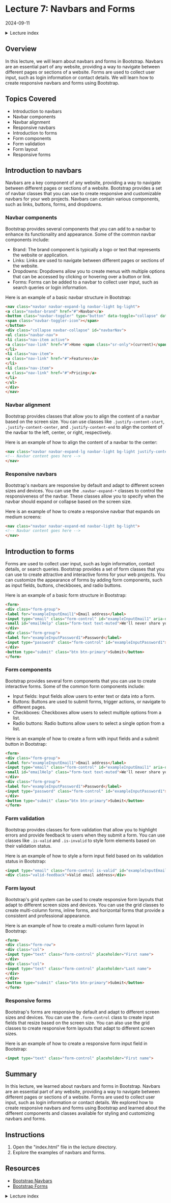 # Lecture 7: Navbars and Forms
2024-09-11

<!--html_preserve--><details>
  <summary>Lecture index</summary>

- [Lecture 1: Introduction and Setup of Bootstrap 5](/lectures/lecture_01/lecture_01.md)
- [Lecture 2: Typography and Colors](/lectures/lecture_02/lecture_02.md)
- [Lecture 3: Buttons](/lectures/lecture_03/lecture_03.md)
- [Lecture 4: Utility Classes](/lectures/lecture_04/lecture_04.md)
- [Lecture 5: Containers](/lectures/lecture_05/lecture_05.md)
- [Lecture 6: Grid Layout](/lectures/lecture_06/lecture_06.md)
- [Lecture 7: Navbars and Forms](/lectures/lecture_07/lecture_07.md)
- [Lecture 8: Cards](/lectures/lecture_08/lecture_08.md)
- [Lecture 9: Accordions](/lectures/lecture_09/lecture_09.md)
- [Lecture 10: List Groups](/lectures/lecture_10/lecture_10.md)
- [Lecture 11: Icons](/lectures/lecture_11/lecture_11.md)
- [Lecture 12: Tooltips and Popovers](/lectures/lecture_12/lecture_12.md)
- [Lecture 13: Modals](/lectures/lecture_13/lecture_13.md)

</details><!--/html_preserve-->


## Overview

In this lecture, we will learn about navbars and forms in Bootstrap. Navbars
are an essential part of any website, providing a way to navigate between
different pages or sections of a website. Forms are used to collect user
input, such as login information or contact details. We will learn how to
create responsive navbars and forms using Bootstrap.

## Topics Covered

- Introduction to navbars
- Navbar components
- Navbar alignment
- Responsive navbars
- Introduction to forms
- Form components
- Form validation
- Form layout
- Responsive forms

## Introduction to navbars

Navbars are a key component of any website, providing a way to navigate
between different pages or sections of a website. Bootstrap provides a set of
navbar classes that you can use to create responsive and customizable navbars
for your web projects. Navbars can contain various components, such as links,
buttons, forms, and dropdowns.

### Navbar components

Bootstrap provides several components that you can add to a navbar to enhance
its functionality and appearance. Some of the common navbar components
include:

- Brand: The brand component is typically a logo or text that represents the
 website or application.
- Links: Links are used to navigate between different pages or sections of the
website.
- Dropdowns: Dropdowns allow you to create menus with multiple options that
can be accessed by clicking or hovering over a button or link.
- Forms: Forms can be added to a navbar to collect user input, such as search
queries or login information.

Here is an example of a basic navbar structure in Bootstrap:

```html
<nav class="navbar navbar-expand-lg navbar-light bg-light">
<a class="navbar-brand" href="#">Navbar</a>
<button class="navbar-toggler" type="button" data-toggle="collapse" data-target="#navbarNav" aria-controls="navbarNav" aria-expanded="false" aria-label="Toggle navigation">
<span class="navbar-toggler-icon"></span>
</button>
<div class="collapse navbar-collapse" id="navbarNav">
<ul class="navbar-nav">
<li class="nav-item active">
<a class="nav-link" href="#">Home <span class="sr-only">(current)</span></a>
</li>
<li class="nav-item">
<a class="nav-link" href="#">Features</a>
</li>
<li class="nav-item">
<a class="nav-link" href="#">Pricing</a>
</li>
</ul>
</div>
</nav>
```

### Navbar alignment

Bootstrap provides classes that allow you to align the content of a navbar
based on the screen size. You can use classes like `.justify-content-start`,
`.justify-content-center`, and `.justify-content-end` to align the content of
the navbar to the left, center, or right, respectively.

Here is an example of how to align the content of a navbar to the center:

```html
<nav class="navbar navbar-expand-lg navbar-light bg-light justify-content-center">
<!-- Navbar content goes here -->
</nav>
```

### Responsive navbars

Bootstrap's navbars are responsive by default and adapt to different screen
sizes and devices. You can use the `.navbar-expand-*` classes to control the
responsiveness of the navbar. These classes allow you to specify when the
navbar should expand or collapse based on the screen size.

Here is an example of how to create a responsive navbar that expands on
medium screens:

```html
<nav class="navbar navbar-expand-md navbar-light bg-light">
<!-- Navbar content goes here -->
</nav>
```

## Introduction to forms

Forms are used to collect user input, such as login information, contact
details, or search queries. Bootstrap provides a set of form classes that you
can use to create attractive and interactive forms for your web projects. You
can customize the appearance of forms by adding form components, such as input
fields, buttons, checkboxes, and radio buttons.

Here is an example of a basic form structure in Bootstrap:

```html
<form>
<div class="form-group">
<label for="exampleInputEmail1">Email address</label>
<input type="email" class="form-control" id="exampleInputEmail1" aria-describedby="emailHelp">
<small id="emailHelp" class="form-text text-muted">We'll never share your email with anyone else.</small>
</div>
<div class="form-group">
<label for="exampleInputPassword1">Password</label>
<input type="password" class="form-control" id="exampleInputPassword1">
</div>
<button type="submit" class="btn btn-primary">Submit</button>
</form>
```

### Form components

Bootstrap provides several form components that you can use to create
interactive forms. Some of the common form components include:

- Input fields: Input fields allow users to enter text or data into a form.
- Buttons: Buttons are used to submit forms, trigger actions, or navigate to
different pages.
- Checkboxes: Checkboxes allow users to select multiple options from a list.
- Radio buttons: Radio buttons allow users to select a single option from a
list.

Here is an example of how to create a form with input fields and a submit
button in Bootstrap:

```html
<form>
<div class="form-group">
<label for="exampleInputEmail1">Email address</label>
<input type="email" class="form-control" id="exampleInputEmail1" aria-describedby="emailHelp">
<small id="emailHelp" class="form-text text-muted">We'll never share your email with anyone else.</small>
</div>
<div class="form-group">
<label for="exampleInputPassword1">Password</label>
<input type="password" class="form-control" id="exampleInputPassword1">
</div>
<button type="submit" class="btn btn-primary">Submit</button>
</form>
```

### Form validation

Bootstrap provides classes for form validation that allow you to highlight
errors and provide feedback to users when they submit a form. You can use
classes like `.is-valid` and `.is-invalid` to style form elements based on
their validation status.

Here is an example of how to style a form input field based on its validation
status in Bootstrap:

```html
<input type="email" class="form-control is-valid" id="exampleInputEmail1" aria-describedby="emailHelp">
<div class="valid-feedback">Valid email address</div>
```

### Form layout

Bootstrap's grid system can be used to create responsive form layouts that
adapt to different screen sizes and devices. You can use the grid classes to
create multi-column forms, inline forms, and horizontal forms that provide a
consistent and professional appearance.

Here is an example of how to create a multi-column form layout in Bootstrap:

```html
<form>
<div class="form-row">
<div class="col">
<input type="text" class="form-control" placeholder="First name">
</div>
<div class="col">
<input type="text" class="form-control" placeholder="Last name">
</div>
</div>
<button type="submit" class="btn btn-primary">Submit</button>
</form>
```

### Responsive forms

Bootstrap's forms are responsive by default and adapt to different screen
sizes and devices. You can use the `.form-control` class to create input
fields that resize based on the screen size. You can also use the grid classes
to create responsive form layouts that adapt to different screen sizes.

Here is an example of how to create a responsive form input field in Bootstrap:

```html
<input type="text" class="form-control" placeholder="First name">
```

## Summary

In this lecture, we learned about navbars and forms in Bootstrap. Navbars are
an essential part of any website, providing a way to navigate between different
pages or sections of a website. Forms are used to collect user input, such as
login information or contact details. We explored how to create responsive
navbars and forms using Bootstrap and learned about the different components
and classes available for styling and customizing navbars and forms.


## Instructions

1. Open the "index.html" file in the lecture directory.
1. Explore the examples of navbars and forms.

## Resources

- [Bootstrap Navbars](https://getbootstrap.com/docs/4.5/components/navbar/)
- [Bootstrap Forms](https://getbootstrap.com/docs/4.5/components/forms/)



<!--html_preserve--><details>
  <summary>Lecture index</summary>

- [Lecture 1: Introduction and Setup of Bootstrap 5](/lectures/lecture_01/lecture_01.md)
- [Lecture 2: Typography and Colors](/lectures/lecture_02/lecture_02.md)
- [Lecture 3: Buttons](/lectures/lecture_03/lecture_03.md)
- [Lecture 4: Utility Classes](/lectures/lecture_04/lecture_04.md)
- [Lecture 5: Containers](/lectures/lecture_05/lecture_05.md)
- [Lecture 6: Grid Layout](/lectures/lecture_06/lecture_06.md)
- [Lecture 7: Navbars and Forms](/lectures/lecture_07/lecture_07.md)
- [Lecture 8: Cards](/lectures/lecture_08/lecture_08.md)
- [Lecture 9: Accordions](/lectures/lecture_09/lecture_09.md)
- [Lecture 10: List Groups](/lectures/lecture_10/lecture_10.md)
- [Lecture 11: Icons](/lectures/lecture_11/lecture_11.md)
- [Lecture 12: Tooltips and Popovers](/lectures/lecture_12/lecture_12.md)
- [Lecture 13: Modals](/lectures/lecture_13/lecture_13.md)

</details><!--/html_preserve-->

